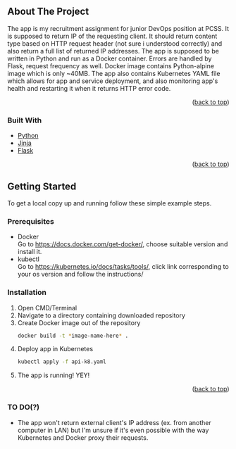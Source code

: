 ## About The Project

The app is my recruitment assignment for junior DevOps position at PCSS. It is supposed to return IP of the requesting client. 
It should return content type based on HTTP request header (not sure i understood correctly) and also return a full list of returned IP addresses.
The app is supposed to be written in Python and run as a Docker container. Errors are handled by Flask, request frequency as well. 
Docker image contains Python-alpine image which is only ~40MB. The app also contains Kubernetes YAML file which allows for app and service deployment, and also monitoring app's health and restarting it when it returns HTTP error code.


<p align="right">(<a href="#top">back to top</a>)</p>



### Built With

* [Python](https://www.python.org/)
* [Jinja](https://jinja.palletsprojects.com/en/3.0.x/)
* [Flask](https://flask.palletsprojects.com/en/2.0.x/)
<p align="right">(<a href="#top">back to top</a>)</p>



<!-- GETTING STARTED -->
## Getting Started

To get a local copy up and running follow these simple example steps.

### Prerequisites


* Docker</br>
	Go to https://docs.docker.com/get-docker/, choose suitable version and install it.
* kubectl</br>
	Go to https://kubernetes.io/docs/tasks/tools/, click link corresponding to your os version and follow the instructions/
	
### Installation

1. Open CMD/Terminal
2. Navigate to a directory containing downloaded repository
3. Create Docker image out of the repository
	```sh
	docker build -t *image-name-here* .
	```
4. Deploy app in Kubernetes
   ```sh
   kubectl apply -f api-k8.yaml
   ```
5. The app is running! YEY!

<p align="right">(<a href="#top">back to top</a>)</p>

### TO DO(?)

* The app won't return external client's IP address (ex. from another computer in LAN) 
	but I'm unsure if it's even possible with the way Kubernetes and Docker proxy their requests.